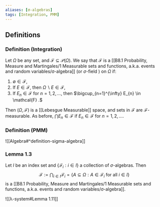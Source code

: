 ```yaml
---
aliases: [σ-algebras]
tags: [Integration, PMM]
---
```

## Definitions
### Definition (Integration)
Let $\Omega$ be any set, and $\mathcal{F} \subseteq \mathcal{P}(\Omega) .$ We say that $\mathcal{F}$ is a [[B8.1 Probability, Measure and Martingales/1 Measurable sets and functions, a.k.a. events and random variables/σ-algebra]] (or $\sigma$-field ) on $\Omega$ if:
1. $\emptyset \in \mathcal{F}$,
2. If $E \in \mathcal{F}$, then $\Omega \backslash E \in \mathcal{F}$,
3. If $E_{n} \in \mathcal{F}$ for $n=1,2, \ldots$, then $\bigcup_{n=1}^{\infty} E_{n} \in \mathcal{F} .$

Then $(\Omega, \mathcal{F})$ is a [[Lebesgue Measurable]] space, and sets in $\mathcal{F}$ are $\mathcal{F}$-measurable. As before, $\bigcap E_{n} \in \mathcal{F}$ if $E_{n} \in \mathcal{F}$ for $n=1,2, \ldots$.
### Definition (PMM)
![[Algebra#^definition-sigma-algebra]]

### Lemma 1.3
Let $I$ be an index set and $\left\{\mathscr{F}_i: i \in I\right\}$ a collection of $\sigma$-algebras. Then
$$
\mathscr{F}:=\bigcap_{i \in I} \mathscr{F}_i=\left\{A \subseteq \Omega: A \in \mathscr{F}_i \text { for all } i \in I\right\}
$$
is a [[B8.1 Probability, Measure and Martingales/1 Measurable sets and functions, a.k.a. events and random variables/σ-algebra]].

![[λ-system#Lemma 1.11]]